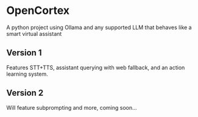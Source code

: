 # OpenCortex
A python project using Ollama and any supported LLM that behaves like a smart virtual assistant
## Version 1
Features STT+TTS, assistant querying with web fallback, and an action learning system.
## Version 2
Will feature subprompting and more, coming soon...
